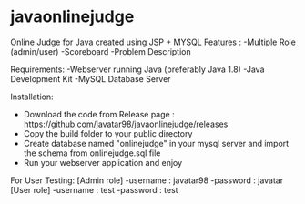 # javaonlinejudge
Online Judge for Java created using JSP + MYSQL
Features :
-Multiple Role (admin/user)
-Scoreboard
-Problem Description

Requirements:
-Webserver running Java (preferably Java 1.8)
-Java Development Kit
-MySQL Database Server

Installation:
- Download the code from Release page : https://github.com/javatar98/javaonlinejudge/releases
- Copy the build folder to your public directory
- Create database named "onlinejudge" in your mysql server and import the schema from onlinejudge.sql file
- Run your webserver application and enjoy

For User Testing:
[Admin role]
-username : javatar98
-password : javatar
[User role]
-username : test
-password : test
